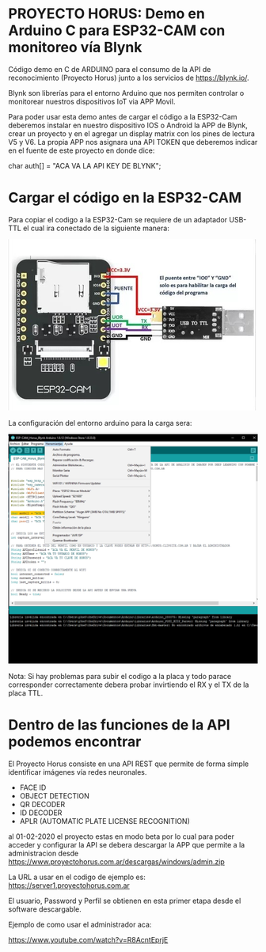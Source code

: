 # PROYECTO HORUS: Demo en Arduino C para ESP32-CAM con monitoreo vía Blynk

Código demo en C de ARDUINO para el consumo de la API de reconocimiento (Proyecto Horus) junto a los servicios de https://blynk.io/.

Blynk son librerías para el entorno Arduino que nos permiten controlar o monitorear nuestros dispositivos IoT via APP Movil.

Para poder usar esta demo antes de cargar el código a la ESP32-Cam deberemos instalar en nuestro dispositivo IOS o Android la APP de Blynk, crear un proyecto y en el agregar un display matrix con los pines de lectura V5 y V6.
La propia APP nos asignara una API TOKEN que deberemos indicar en el fuente de este proyecto en donde dice: 

char auth[] = "ACA VA LA API KEY DE BLYNK";

# Cargar el código en la ESP32-CAM

Para copiar el codigo a la ESP32-Cam se requiere de un adaptador USB-TTL el cual ira conectado de la siguiente manera:

![Conexion entre TTL y ESP32-Cam](Conexionado.jpg)

La configuración del entorno arduino para la carga sera:

![Configuracion en entorno Arduino](Config_Arduino.png)

Nota: Si hay problemas para subir el codigo a la placa y todo parace corresponder correctamente debera probar invirtiendo el RX y el TX de la placa TTL.


# Dentro de las funciones de la API podemos encontrar

El Proyecto Horus consiste en una API REST que permite de forma simple identificar imágenes vía redes neuronales.

- FACE ID
- OBJECT DETECTION
- QR DECODER
- ID DECODER
- APLR (AUTOMATIC PLATE LICENSE RECOGNITION)

al 01-02-2020 el proyecto estas en modo beta por lo cual para poder acceder y configurar la API se debera descargar la APP que permite a la administracion desde https://www.proyectohorus.com.ar/descargas/windows/admin.zip

La URL a usar en el codigo de ejemplo es:
https://server1.proyectohorus.com.ar

El usuario, Password y Perfil se obtienen en esta primer etapa desde el software descargable.

Ejemplo de como usar el administrador aca:

https://www.youtube.com/watch?v=R8AcntEprjE
